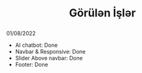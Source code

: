 # <p align="center"> Görülən İşlər </p>
01/08/2022

+ AI chatbot: Done
+ Navbar & Responsive: Done
+ Slider Above navbar: Done
+ Footer: Done
